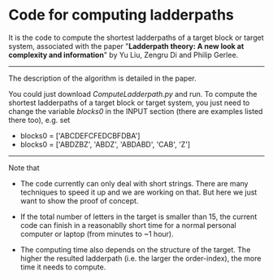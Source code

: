 # Code for computing ladderpaths

It is the code to compute the shortest ladderpaths of a target block or target system, associated with the paper "**Ladderpath theory: A new look at complexity and information**" by Yu Liu, Zengru Di and Philip Gerlee.


------------
The description of the algorithm is detailed in the paper.

You could just download *ComputeLadderpath.py* and run. To compute the shortest ladderpaths of a target block or target system, you just need to change the variable *blocks0* in the INPUT section (there are examples listed there too), e.g. set
* blocks0 = ['ABCDEFCFEDCBFDBA']
* blocks0 = ['ABDZBZ', 'ABDZ', 'ABDABD', 'CAB', 'Z']


------------
Note that
* The code currently can only deal with short strings. There are many techniques to speed it up and we are working on that. But here we just want to show the proof of concept.

* If the total number of letters in the target is smaller than 15, the current code can finish in a reasonablly short time for a normal personal computer or laptop (from minutes to ~1 hour).

* The computing time also depends on the structure of the target. The higher the resulted ladderpath (i.e. the larger the order-index), the more time it needs to compute.

